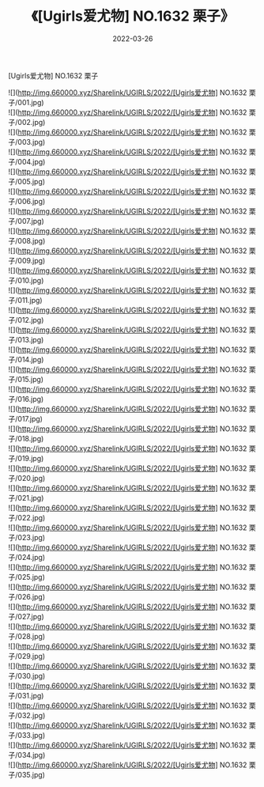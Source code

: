 ﻿---
layout: post
title:  《[Ugirls爱尤物] NO.1632 栗子》
date:   2022-03-26
img: http://img.660000.xyz/Sharelink/UGIRLS/2022/[Ugirls爱尤物] NO.1632 栗子/000.jpg
categories: [美女, 清纯, 唯美]
---

[Ugirls爱尤物] NO.1632 栗子

 ![](http://img.660000.xyz/Sharelink/UGIRLS/2022/[Ugirls爱尤物] NO.1632 栗子/001.jpg) <br>![](http://img.660000.xyz/Sharelink/UGIRLS/2022/[Ugirls爱尤物] NO.1632 栗子/002.jpg) <br>![](http://img.660000.xyz/Sharelink/UGIRLS/2022/[Ugirls爱尤物] NO.1632 栗子/003.jpg) <br>![](http://img.660000.xyz/Sharelink/UGIRLS/2022/[Ugirls爱尤物] NO.1632 栗子/004.jpg) <br>![](http://img.660000.xyz/Sharelink/UGIRLS/2022/[Ugirls爱尤物] NO.1632 栗子/005.jpg) <br>![](http://img.660000.xyz/Sharelink/UGIRLS/2022/[Ugirls爱尤物] NO.1632 栗子/006.jpg) <br>![](http://img.660000.xyz/Sharelink/UGIRLS/2022/[Ugirls爱尤物] NO.1632 栗子/007.jpg) <br>![](http://img.660000.xyz/Sharelink/UGIRLS/2022/[Ugirls爱尤物] NO.1632 栗子/008.jpg) <br>![](http://img.660000.xyz/Sharelink/UGIRLS/2022/[Ugirls爱尤物] NO.1632 栗子/009.jpg) <br>![](http://img.660000.xyz/Sharelink/UGIRLS/2022/[Ugirls爱尤物] NO.1632 栗子/010.jpg) <br>![](http://img.660000.xyz/Sharelink/UGIRLS/2022/[Ugirls爱尤物] NO.1632 栗子/011.jpg) <br>![](http://img.660000.xyz/Sharelink/UGIRLS/2022/[Ugirls爱尤物] NO.1632 栗子/012.jpg) <br>![](http://img.660000.xyz/Sharelink/UGIRLS/2022/[Ugirls爱尤物] NO.1632 栗子/013.jpg) <br>![](http://img.660000.xyz/Sharelink/UGIRLS/2022/[Ugirls爱尤物] NO.1632 栗子/014.jpg) <br>![](http://img.660000.xyz/Sharelink/UGIRLS/2022/[Ugirls爱尤物] NO.1632 栗子/015.jpg) <br>![](http://img.660000.xyz/Sharelink/UGIRLS/2022/[Ugirls爱尤物] NO.1632 栗子/016.jpg) <br>![](http://img.660000.xyz/Sharelink/UGIRLS/2022/[Ugirls爱尤物] NO.1632 栗子/017.jpg) <br>![](http://img.660000.xyz/Sharelink/UGIRLS/2022/[Ugirls爱尤物] NO.1632 栗子/018.jpg) <br>![](http://img.660000.xyz/Sharelink/UGIRLS/2022/[Ugirls爱尤物] NO.1632 栗子/019.jpg) <br>![](http://img.660000.xyz/Sharelink/UGIRLS/2022/[Ugirls爱尤物] NO.1632 栗子/020.jpg) <br>![](http://img.660000.xyz/Sharelink/UGIRLS/2022/[Ugirls爱尤物] NO.1632 栗子/021.jpg) <br>![](http://img.660000.xyz/Sharelink/UGIRLS/2022/[Ugirls爱尤物] NO.1632 栗子/022.jpg) <br>![](http://img.660000.xyz/Sharelink/UGIRLS/2022/[Ugirls爱尤物] NO.1632 栗子/023.jpg) <br>![](http://img.660000.xyz/Sharelink/UGIRLS/2022/[Ugirls爱尤物] NO.1632 栗子/024.jpg) <br>![](http://img.660000.xyz/Sharelink/UGIRLS/2022/[Ugirls爱尤物] NO.1632 栗子/025.jpg) <br>![](http://img.660000.xyz/Sharelink/UGIRLS/2022/[Ugirls爱尤物] NO.1632 栗子/026.jpg) <br>![](http://img.660000.xyz/Sharelink/UGIRLS/2022/[Ugirls爱尤物] NO.1632 栗子/027.jpg) <br>![](http://img.660000.xyz/Sharelink/UGIRLS/2022/[Ugirls爱尤物] NO.1632 栗子/028.jpg) <br>![](http://img.660000.xyz/Sharelink/UGIRLS/2022/[Ugirls爱尤物] NO.1632 栗子/029.jpg) <br>![](http://img.660000.xyz/Sharelink/UGIRLS/2022/[Ugirls爱尤物] NO.1632 栗子/030.jpg) <br>![](http://img.660000.xyz/Sharelink/UGIRLS/2022/[Ugirls爱尤物] NO.1632 栗子/031.jpg) <br>![](http://img.660000.xyz/Sharelink/UGIRLS/2022/[Ugirls爱尤物] NO.1632 栗子/032.jpg) <br>![](http://img.660000.xyz/Sharelink/UGIRLS/2022/[Ugirls爱尤物] NO.1632 栗子/033.jpg) <br>![](http://img.660000.xyz/Sharelink/UGIRLS/2022/[Ugirls爱尤物] NO.1632 栗子/034.jpg) <br>![](http://img.660000.xyz/Sharelink/UGIRLS/2022/[Ugirls爱尤物] NO.1632 栗子/035.jpg) <br>